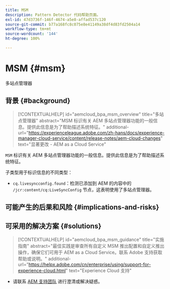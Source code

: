 ```yaml
---
title: MSM
description: Pattern Detector 代码帮助页面。
exl-id: 47d3736f-146f-4674-a5e8-affad537c120
source-git-commit: b77a168fc8c075e8e41149a38df4d83fd2504a14
workflow-type: tm+mt
source-wordcount: '144'
ht-degree: 100%

---
```


# MSM {#msm}

多站点管理器

## 背景 {#background}

>[!CONTEXTUALHELP]
>id="aemcloud_bpa_msm_overview"
>title="多站点管理器"
>abstract="MSM 标识有关 AEM 多站点管理器功能的一般信息。提供此信息是为了帮助描述系统特征。"
>additional-url="https://experienceleague.adobe.com/zh-hans/docs/experience-manager-cloud-service/content/release-notes/aem-cloud-changes" text="显著更改 - AEM as a Cloud Service"

`MSM`  标识有关 AEM 多站点管理器功能的一般信息。提供此信息是为了帮助描述系统特征。

子类型用于标识信息的不同类型：

* `cq.livesyncconfig.found`：检测已添加到 AEM 的内容中的 `/jcr:content/cq:LiveSyncConfig` 节点，这表明使用了多站点管理器。

## 可能产生的后果和风险 {#implications-and-risks}


## 可采用的解决方案 {#solutions}

>[!CONTEXTUALHELP]
>id="aemcloud_bpa_msm_guidance"
>title="实施指南"
>abstract="最佳实践是审查所有自定义 MSM 推出配置和自定义推出操作，确保它们可用于 AEM as a Cloud Service。联系 Adobe 支持获取帮助或说明。"
>additional-url="https://helpx.adobe.com/cn/enterprise/using/support-for-experience-cloud.html" text="Experience Cloud 支持"

* 请联系 [AEM 支持团队](https://helpx.adobe.com/cn/enterprise/using/support-for-experience-cloud.html) 进行澄清或解决疑惑。
